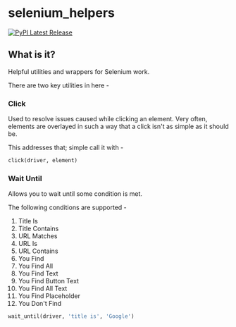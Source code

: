 # selenium_helpers
[![PyPI Latest Release](https://img.shields.io/pypi/v/selenium_helpers.svg)](https://pypi.org/project/selenium-helpers/)


## What is it?
Helpful utilities and wrappers for Selenium work.

There are two key utilities in here -

### Click
Used to resolve issues caused while clicking an element.
Very often, elements are overlayed in such a way that a click isn't as simple as it should be.

This addresses that; simple call it with -
```python
click(driver, element)
```


### Wait Until

Allows you to wait until some condition is met.

The following conditions are supported -

1. Title Is
2. Title Contains
3. URL Matches
4. URL Is
5. URL Contains
6. You Find
7. You Find All
8. You Find Text
9. You Find Button Text
10. You Find All Text
11. You Find Placeholder
12. You Don't Find

```python
wait_until(driver, 'title is', 'Google')
```
